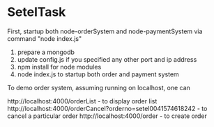 # SetelTask

First, startup both node-orderSystem and node-paymentSystem via command "node index.js"

1. prepare a mongodb
2. update config.js if you specified any other port and ip address
3. npm install for node modules
4. node index.js to startup both order and payment system

To demo order system, assuming running on localhost, one can

http://localhost:4000/orderList - to display order list
http://localhost:4000/orderCancel?orderno=setel0041574618242 - to cancel a particular order
http://localhost:4000/order - to create order

